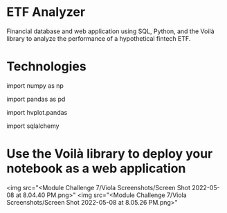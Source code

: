 # ETF Analyzer
Financial database and web application using SQL, Python, and the Voilà library to analyze the performance of a hypothetical fintech ETF.

# Technologies
import numpy as np

import pandas as pd

import hvplot.pandas

import sqlalchemy

# Use the Voilà library to deploy your notebook as a web application
<img src="<Module Challenge 7/Viola Screenshots/Screen Shot 2022-05-08 at 8.04.40 PM.png>"
<img src="<Module Challenge 7/Viola Screenshots/Screen Shot 2022-05-08 at 8.05.26 PM.png>"
